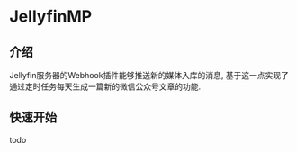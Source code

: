 # JellyfinMP

## 介绍

Jellyfin服务器的Webhook插件能够推送新的媒体入库的消息, 基于这一点实现了通过定时任务每天生成一篇新的微信公众号文章的功能.

## 快速开始

todo